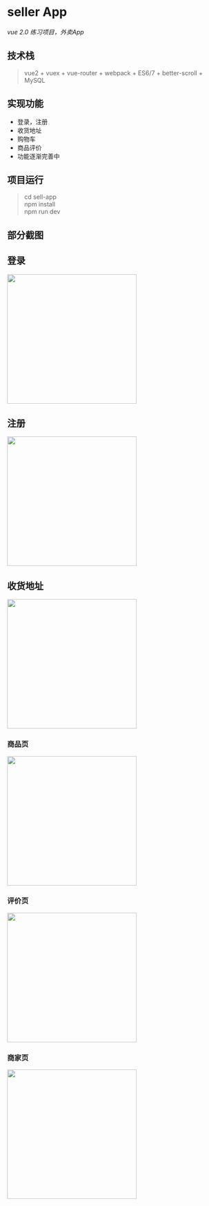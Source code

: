 ﻿# seller App
*vue 2.0 练习项目，外卖App*
## 技术栈
> vue2 + vuex + vue-router + webpack + ES6/7 + better-scroll +  MySQL

## 实现功能
* 登录，注册
* 收货地址
* 购物车
* 商品评价
* 功能逐渐完善中
## 项目运行

> cd sell-app  
> npm install  
> npm run dev  
## 
## 部分截图
## 登录
<img width='300px' src="https://wjfstruggle.github.io/sell-app/static/img/02.jpg" />

## 注册
<img width='300px' src="https://wjfstruggle.github.io/sell-app/static/img/03.jpg" />

## 收货地址
<img width='300px' src="https://wjfstruggle.github.io/sell-app/static/img/04.jpg" />

### 商品页
<img width='300px' src="https://codeyoyo.github.io/seller-app/resource/01.jpg" />

### 评价页
<img width='300px' src="https://codeyoyo.github.io/seller-app/resource/05.jpg" />

### 商家页
<img width='300px' src="https://codeyoyo.github.io/seller-app/resource/06.jpg" />

#### 
